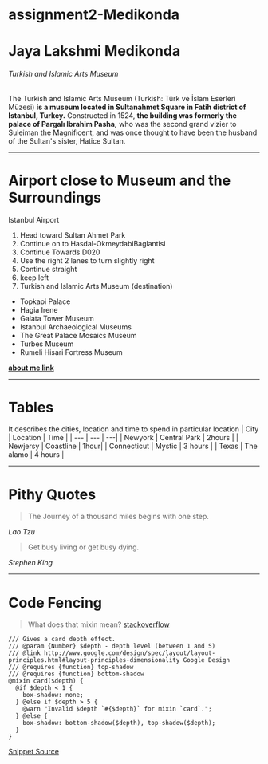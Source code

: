# assignment2-Medikonda
# Jaya Lakshmi Medikonda
###### Turkish and Islamic Arts Museum
The Turkish and Islamic Arts Museum (Turkish: Türk ve İslam Eserleri Müzesi) **is a museum located in Sultanahmet Square in Fatih district of Istanbul, Turkey.** Constructed in 1524, **the building was formerly the palace of Pargalı Ibrahim Pasha,** who was the second grand vizier to Suleiman the Magnificent, and was once thought to have been the husband of the Sultan's sister, Hatice Sultan.
_ _ _
# Airport close to Museum and the Surroundings
Istanbul Airport
1. Head toward Sultan Ahmet Park
2. Continue on to Hasdal-OkmeydabiBaglantisi
3. Continue Towards D020
4. Use the right 2 lanes to turn slightly right
5. Continue straight
6. keep left
7. Turkish and Islamic Arts Museum (destination)
- Topkapi Palace
- Hagia Irene
- Galata Tower Museum
- Istanbul Archaeological Museums
- The Great Palace Mosaics Museum
- Turbes Museum
- Rumeli Hisari Fortress Museum

**[about me link](AboutMe.md)**
_ _ _
# Tables
It describes the cities, location and time to spend in particular location
| City | Location | Time |
| --- | --- | ---|
| Newyork | Central Park | 2hours |
| Newjersy | Coastline | 1hour|
| Connecticut | Mystic | 3 hours |
| Texas | The alamo | 4 hours |
_ _ _
#  Pithy Quotes
> The Journey of a thousand miles begins with one step.

*Lao Tzu*

> Get busy living or get busy dying. 

*Stephen King*
_ _ _
# Code Fencing
> What does that mixin mean?
[stackoverflow](https://stackoverflow.com/questions/54974250/what-does-this-mixin-mean)
```
/// Gives a card depth effect.
/// @param {Number} $depth - depth level (between 1 and 5)
/// @link http://www.google.com/design/spec/layout/layout-principles.html#layout-principles-dimensionality Google Design
/// @requires {function} top-shadow
/// @requires {function} bottom-shadow
@mixin card($depth) {
  @if $depth < 1 {
    box-shadow: none;
  } @else if $depth > 5 {
    @warn "Invalid $depth `#{$depth}` for mixin `card`.";
  } @else {
    box-shadow: bottom-shadow($depth), top-shadow($depth);  
  }
}
```
[Snippet Source](https://css-tricks.com/snippets/sass/material-shadows-mixin/)
